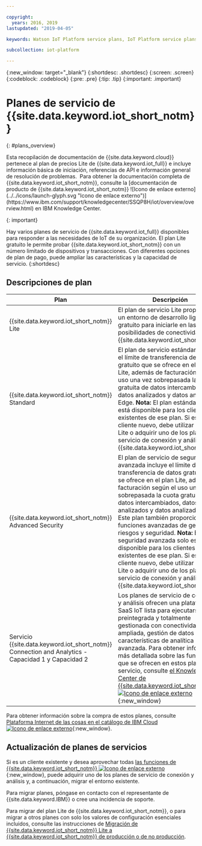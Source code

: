 ```yaml
---

copyright:
  years: 2016, 2019
lastupdated: "2019-04-05"

keywords: Watson IoT Platform service plans, IoT Platform service plans, free Lite plan

subcollection: iot-platform

---
```


{:new_window: target="\_blank"}
{:shortdesc: .shortdesc}
{:screen: .screen}
{:codeblock: .codeblock}
{:pre: .pre}
{:tip: .tip}
{:important: .important}

# Planes de servicio de {{site.data.keyword.iot_short_notm}}
{: #plans_overview}

<p>Esta recopilación de documentación de {{site.data.keyword.cloud}} pertenece al plan de precios Lite de {{site.data.keyword.iot_full}} e incluye información básica de iniciación, referencias de API e información general de resolución de problemas. 
Para obtener la documentación completa de {{site.data.keyword.iot_short_notm}}, consulte la [documentación de producto de {{site.data.keyword.iot_short_notm}} ![Icono de enlace externo](../../icons/launch-glyph.svg "Icono de enlace externo")](https://www.ibm.com/support/knowledgecenter/SSQP8H/iot/overview/overview.html) en IBM Knowledge Center. 
</p>
{: important}

Hay varios planes de servicio de {{site.data.keyword.iot_full}} disponibles para responder a las necesidades de IoT de su organización. El plan Lite gratuito le permite probar {{site.data.keyword.iot_short_notm}} con un número limitado de dispositivos y transacciones. Con diferentes opciones de plan de pago, puede ampliar las características y la capacidad de servicio.
{:shortdesc}

## Descripciones de plan

Plan       | Descripción       
---------- | ------------
{{site.data.keyword.iot_short_notm}} Lite | El plan de servicio Lite proporciona un entorno de desarrollo ligero y gratuito para iniciarle en las posibilidades de conectividad de {{site.data.keyword.iot_short_notm}}.
{{site.data.keyword.iot_short_notm}} Standard | El plan de servicio estándar incluye el límite de transferencia de datos gratuito que se ofrece en el plan Lite, además de facturación según el uso una vez sobrepasada la cuota gratuita de datos intercambiados, datos analizados y datos analizados Edge. **Nota:** El plan estándar solo está disponible para los clientes existentes de ese plan. Si es un cliente nuevo, debe utilizar el plan Lite o adquirir uno de los planes de servicio de conexión y análisis de {{site.data.keyword.iot_short_notm}}.
{{site.data.keyword.iot_short_notm}} Advanced Security | El plan de servicio de seguridad avanzada incluye el límite de transferencia de datos gratuito que se ofrece en el plan Lite, además de facturación según el uso una vez sobrepasada la cuota gratuita de datos intercambiados, datos analizados y datos analizados Edge. Este plan también proporciona funciones avanzadas de gestión de riesgos y seguridad. **Nota:** El plan de seguridad avanzada solo está disponible para los clientes existentes de ese plan. Si es un cliente nuevo, debe utilizar el plan Lite o adquirir uno de los planes de servicio de conexión y análisis de {{site.data.keyword.iot_short_notm}}.
Servicio {{site.data.keyword.iot_short_notm}} Connection and Analytics - Capacidad 1 y Capacidad 2 | Los planes de servicio de conexión y análisis ofrecen una plataforma de SaaS IoT lista para ejecutarse, preintegrada y totalmente gestionada con conectividad ampliada, gestión de datos y características de analítica avanzada. Para obtener información más detallada sobre las funciones que se ofrecen en estos planes de servicio, consulte [el Knowledge Center de {{site.data.keyword.iot_short_notm}} ![Icono de enlace externo](../../icons/launch-glyph.svg "Icono de enlace externo")](https://www.ibm.com/support/knowledgecenter/SSQP8H/iot/overview/overview.html){:new_window}

Para obtener información sobre la compra de estos planes, consulte [Plataforma Internet de las cosas en el catálogo de IBM Cloud ![Icono de enlace externo](../../icons/launch-glyph.svg "Icono de enlace externo")](https://cloud.ibm.com/catalog/services/internet-of-things-platform){:new_window}.

## Actualización de planes de servicios

Si es un cliente existente y desea aprovechar todas [las funciones de {{site.data.keyword.iot_short_notm}} ![Icono de enlace externo](../../icons/launch-glyph.svg "Icono de enlace externo")](https://www.ibm.com/support/knowledgecenter/SSQP8H/iot/overview/overview.html){:new_window}, puede adquirir uno de los planes de servicio de conexión y análisis y, a continuación, migrar el entorno existente.

Para migrar planes, póngase en contacto con el representante de {{site.data.keyword.IBM}} o cree una incidencia de soporte.

<!--- - To migrate from {{site.data.keyword.iot_short_notm}} Standard and Advanced Security plans, contact your {{site.data.keyword.IBM}} representative or raise a support ticket.--->
Para migrar del plan Lite de {{site.data.keyword.iot_short_notm}}, o para migrar a otros planes con solo los valores de configuración esenciales incluidos, consulte las instrucciones de [Migración de {{site.data.keyword.iot_short_notm}} Lite a {{site.data.keyword.iot_short_notm}} de producción o de no producción](/docs/services/IoT?topic=iot-platform-org_migration#org_migration).
